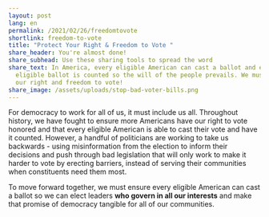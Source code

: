 ```yaml
---
layout: post
lang: en
permalink: /2021/02/26/freedomtovote
shortlink: freedom-to-vote
title: "Protect Your Right & Freedom to Vote "
share_header: You're almost done!
share_subhead: Use these sharing tools to spread the word
share_text: In America, every eligible American can cast a ballot and every
  eligible ballot is counted so the will of the people prevails. We must protect
  our right and freedom to vote!
share_image: /assets/uploads/stop-bad-voter-bills.png
---
```

For democracy to work for all of us, it must include us all. Throughout history, we have fought to ensure more Americans have our right to vote honored and that every eligible American is able to cast their vote and have it counted. However, a handful of politicians are working to take us backwards - using misinformation from the election to inform their decisions and push through bad legislation that will only work to make it harder to vote by erecting barriers, instead of serving their communities when constituents need them most.

To move forward together, we must ensure every eligible American can cast a ballot so we can elect leaders **who govern in all our interests** and make that promise of democracy tangible for all of our communities.